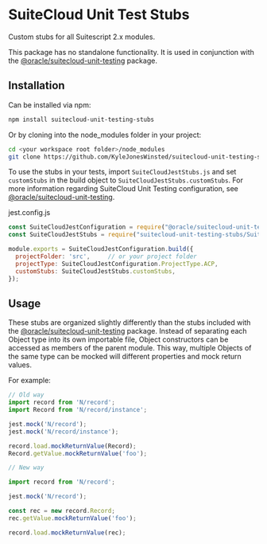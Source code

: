 # SuiteCloud Unit Test Stubs

Custom stubs for all Suitescript 2.x modules. 

This package has no standalone functionality. It is used in conjunction with the [@oracle/suitecloud-unit-testing](https://www.npmjs.com/package/@oracle/suitecloud-unit-testing) package.

## Installation

Can be installed via npm:

```bash
npm install suitecloud-unit-testing-stubs
```

Or by cloning into the node_modules folder in your project:

```bash
cd <your workspace root folder>/node_modules
git clone https://github.com/KyleJonesWinsted/suitecloud-unit-testing-stubs
```

To use the stubs in your tests, import `SuiteCloudJestStubs.js` and set `customStubs` in the build object to `SuiteCloudJestStubs.customStubs`. For more information regarding SuiteCloud Unit Testing configuration, see [@oracle/suitecloud-unit-testing](https://www.npmjs.com/package/@oracle/suitecloud-unit-testing).

jest.config.js
```js
const SuiteCloudJestConfiguration = require("@oracle/suitecloud-unit-testing/jest-configuration/SuiteCloudJestConfiguration");
const SuiteCloudJestStubs = require("suitecloud-unit-testing-stubs/SuiteCloudJestStubs");

module.exports = SuiteCloudJestConfiguration.build({
  projectFolder: 'src',     // or your project folder
  projectType: SuiteCloudJestConfiguration.ProjectType.ACP,
  customStubs: SuiteCloudJestStubs.customStubs,
});
```

## Usage

These stubs are organized slightly differently than the stubs included with the [@oracle/suitecloud-unit-testing](https://www.npmjs.com/package/@oracle/suitecloud-unit-testing) package. Instead of separating each Object type into its own importable file, Object constructors can be accessed as members of the parent module. This way, multiple Objects of the same type can be mocked will different properties and mock return values.

For example:

```js
// Old way
import record from 'N/record';
import Record from 'N/record/instance';

jest.mock('N/record');
jest.mock('N/record/instance');

record.load.mockReturnValue(Record);
Record.getValue.mockReturnValue('foo');

// New way

import record from 'N/record';

jest.mock('N/record');

const rec = new record.Record;
rec.getValue.mockReturnValue('foo');

record.load.mockReturnValue(rec);
```